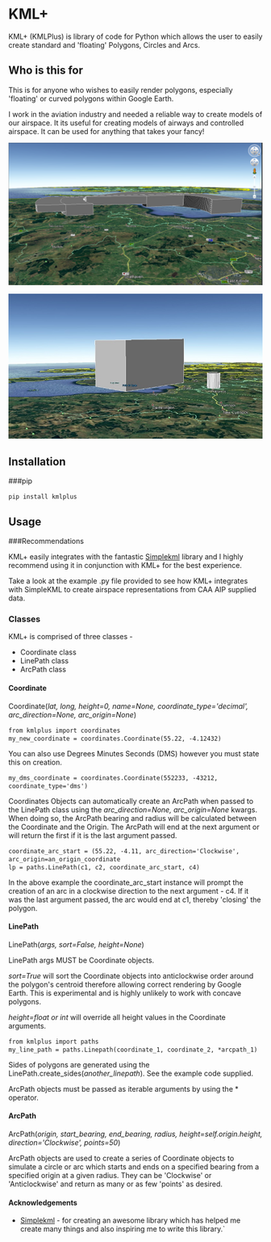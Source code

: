 # KML+

KML+ (KMLPlus) is library of code for Python which allows the user to easily create standard and 'floating' Polygons, Circles
and Arcs.

## Who is this for

This is for anyone who wishes to easily render polygons, especially 'floating' or curved polygons within Google Earth.

I work in the aviation industry and needed a reliable way to create models of our airspace.  It its useful for creating
models of airways and controlled airspace.  It can be used for anything that takes your fancy!

![Prestwick airspace example](img/egpk_airspace_sideon.png)

![Floating polygon example](img/floating_polygon_1.jpg)

## Installation
###pip
```
pip install kmlplus
```

## Usage

###Recommendations

KML+ easily integrates with the fantastic [Simplekml](https://pypi.org/project/simplekml/) library and I highly
recommend using it in conjunction with KML+ for the best experience.

Take a look at the example .py file provided to see how KML+ integrates with SimpleKML to create airspace representations
from CAA AIP supplied data.

### Classes

KML+ is comprised of three classes -

- Coordinate class
- LinePath class
- ArcPath class


#### Coordinate

Coordinate(*lat, long, height=0, name=None, coordinate_type='decimal', arc_direction=None, arc_origin=None*)

```
from kmlplus import coordinates
my_new_coordinate = coordinates.Coordinate(55.22, -4.12432)
```

You can also use Degrees Minutes Seconds (DMS) however you must state this on creation.

```
my_dms_coordinate = coordinates.Coordinate(552233, -43212, coordinate_type='dms')
```

Coordinates Objects can automatically create an ArcPath when passed to the LinePath class using the *arc_direction=None,
arc_origin=None* kwargs.  When doing so, the ArcPath bearing and radius will be calculated between the Coordinate and the Origin.
The ArcPath will end at the next argument or will return the first if it is the last argument passed.

```
coordinate_arc_start = (55.22, -4.11, arc_direction='Clockwise', arc_origin=an_origin_coordinate
lp = paths.LinePath(c1, c2, coordinate_arc_start, c4)
```

In the above example the coordinate_arc_start instance will prompt the creation of an arc in a clockwise direction to the next argument - c4.
If it was the last argument passed, the arc would end at c1, thereby 'closing' the polygon.

#### LinePath

LinePath(*args, sort=False, height=None*)

LinePath args MUST be Coordinate objects.

*sort=True* will sort the Coordinate objects into anticlockwise order around the polygon's centroid therefore allowing 
correct rendering by Google Earth.  This is experimental and is highly unlikely to work with concave polygons.

*height=float or int* will override all height values in the Coordinate arguments.  

```
from kmlplus import paths
my_line_path = paths.Linepath(coordinate_1, coordinate_2, *arcpath_1)
```

Sides of polygons are generated using the LinePath.create_sides(*another_linepath*).  See the example code supplied.

ArcPath objects must be passed as iterable arguments by using the * operator.

#### ArcPath

ArcPath(*origin, start_bearing, end_bearing, radius, height=self.origin.height, direction='Clockwise', points=50*)

ArcPath objects are used to create a series of Coordinate objects to simulate a circle or arc which starts and ends on a
specified bearing from a specified origin at a given radius.  They can be 'Clockwise' or 'Anticlockwise' and return as
many or as few 'points' as desired.
 

#### Acknowledgements

- [Simplekml](https://pypi.org/project/simplekml/) - for creating an awesome library which has helped me create many
things and also inspiring me to write this library.`


